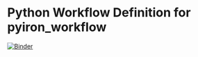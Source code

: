 # Python Workflow Definition for pyiron_workflow
[![Binder](https://mybinder.org/badge_logo.svg)](https://mybinder.org/v2/gh/jan-janssen/pyiron-workflow-pwd/HEAD)
